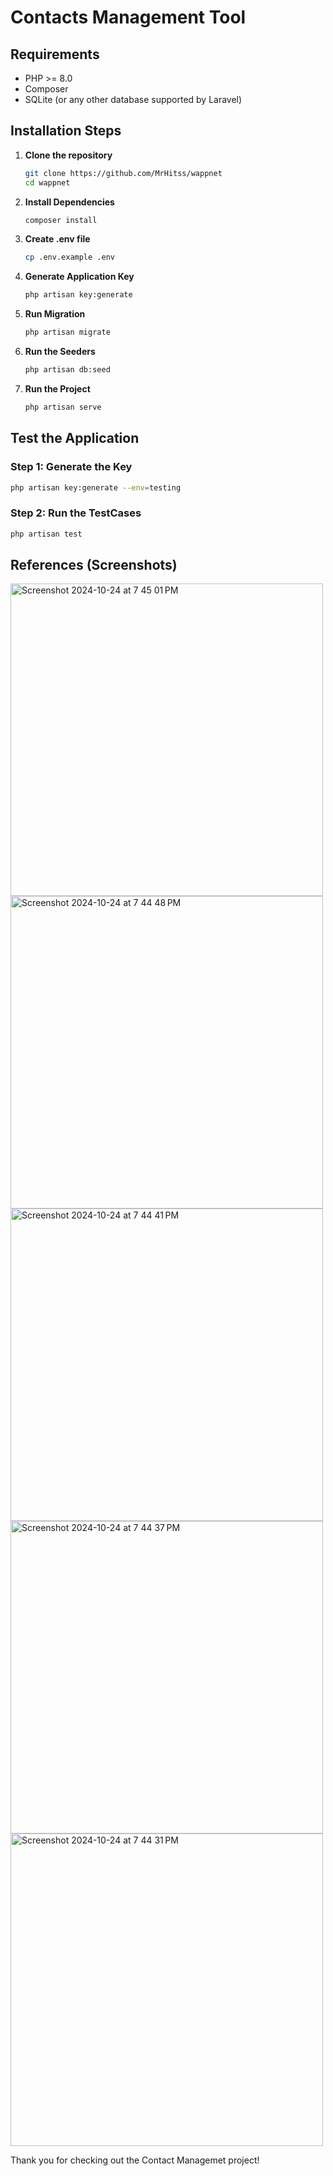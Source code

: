 # Contacts Management Tool

## Requirements

- PHP >= 8.0
- Composer
- SQLite (or any other database supported by Laravel)

## Installation Steps

1. **Clone the repository**

   ```bash
   git clone https://github.com/MrHitss/wappnet
   cd wappnet
   ```
   
2. **Install Dependencies**

   ```bash
   composer install
   ```

3. **Create .env file**

   ```bash
   cp .env.example .env
   ```
   
4. **Generate Application Key**

   ```bash
   php artisan key:generate
   ```

5. **Run Migration**

   ```bash
   php artisan migrate
   ```
   
6. **Run the Seeders**

   ```bash
   php artisan db:seed
   ```

7. **Run the Project**

   ```bash
   php artisan serve
   ```

## Test the Application

### Step 1: Generate the Key
```bash
php artisan key:generate --env=testing
```

### Step 2: Run the TestCases
```bash
php artisan test
```
   
## References (Screenshots)
<img width="500" alt="Screenshot 2024-10-24 at 7 45 01 PM" src="https://github.com/user-attachments/assets/7ee9ffdc-5975-4e04-a0c3-2169591c0f7b">
<img width="500" alt="Screenshot 2024-10-24 at 7 44 48 PM" src="https://github.com/user-attachments/assets/df712d38-f53a-4e66-b79e-ed769a9c8704">
<img width="500" alt="Screenshot 2024-10-24 at 7 44 41 PM" src="https://github.com/user-attachments/assets/2e82e0a8-b278-4c52-8775-7f021b7672c9">
<img width="500" alt="Screenshot 2024-10-24 at 7 44 37 PM" src="https://github.com/user-attachments/assets/1ce1ed76-3ef8-4dad-806a-42b9b68d4f50">
<img width="500" alt="Screenshot 2024-10-24 at 7 44 31 PM" src="https://github.com/user-attachments/assets/2bcc0e9a-de68-4b0f-a2e9-45725ad58026">

Thank you for checking out the Contact Managemet project!

